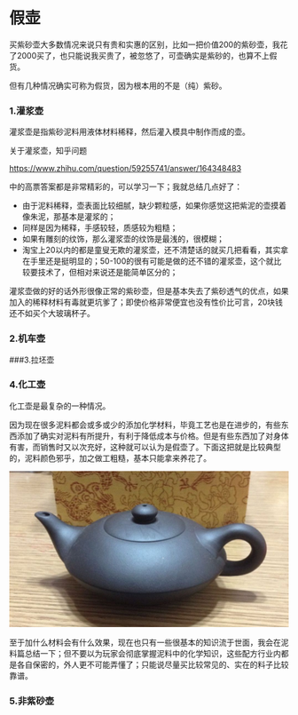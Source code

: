 # 假壶

买紫砂壶大多数情况来说只有贵和实惠的区别，比如一把价值200的紫砂壶，我花了2000买了，也只能说我买贵了，被忽悠了，可壶确实是紫砂的，也算不上假货。

但有几种情况确实可称为假货，因为根本用的不是（纯）紫砂。

### 1.灌浆壶

灌浆壶是指紫砂泥料用液体材料稀释，然后灌入模具中制作而成的壶。

关于灌浆壶，知乎问题

<https://www.zhihu.com/question/59255741/answer/164348483>

中的高票答案都是非常精彩的，可以学习一下；我就总结几点好了：

* 由于泥料稀释，壶表面比较细腻，缺少颗粒感，如果你感觉这把紫泥的壶摸着像朱泥，那基本是灌浆的；
* 同样是因为稀释，手感较轻，质感较为粗糙；
* 如果有雕刻的纹饰，那么灌浆壶的纹饰是最浅的，很模糊；
* 淘宝上20以内的都是童叟无欺的灌浆壶，还不清楚话的就买几把看看，其实拿在手里还是挺明显的；50-100的很有可能是做的还不错的灌浆壶，这个就比较要技术了，但相对来说还是能简单区分的；

灌浆壶做的好的话外形很像正常的紫砂壶，但是基本失去了紫砂透气的优点，如果加入的稀释材料有毒就更坑爹了；即使价格非常便宜也没有性价比可言，20块钱还不如买个大玻璃杯子。



### 2.机车壶

###3.拉坯壶

### 4.化工壶

化工壶是最复杂的一种情况。

因为现在很多泥料都会或多或少的添加化学材料，毕竟工艺也是在进步的，有些东西添加了确实对泥料有所提升，有利于降低成本与价格。但是有些东西加了对身体有害，而销售时又以次充好，这种就可以认为是假壶了。下面这把就是比较典型的，泥料颜色邪乎，加之做工粗糙，基本只能拿来养花了。

![4-1](./4-1.jpg)

至于加什么材料会有什么效果，现在也只有一些很基本的知识流于世面，我会在泥料篇总结一下；但不要以为玩家会彻底掌握泥料中的化学知识，这些配方行业内都是各自保密的，外人更不可能弄懂了；只能说尽量买比较常见的、实在的料子比较靠谱。 

### 5.非紫砂壶

